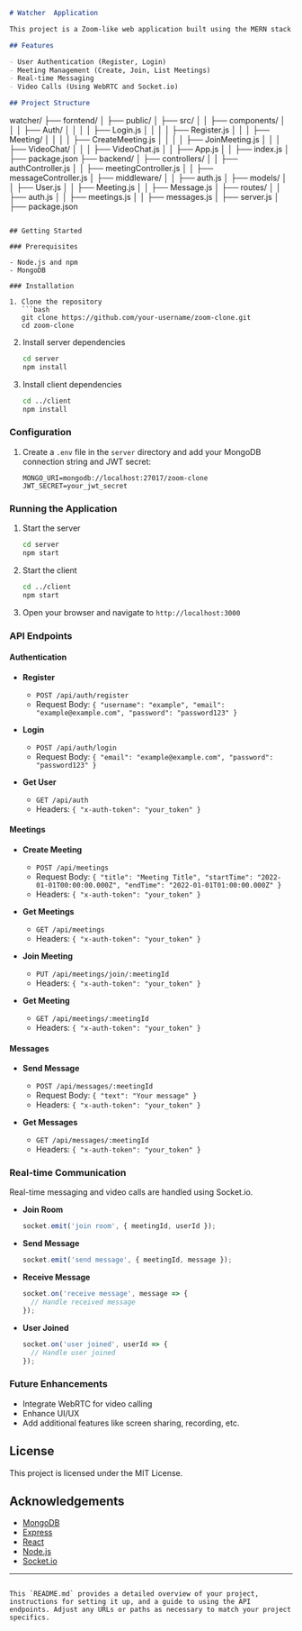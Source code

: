 

```markdown
# Watcher  Application

This project is a Zoom-like web application built using the MERN stack (MongoDB, Express, React, Node.js). It provides functionalities for user authentication, meeting management, real-time messaging, and video calls.

## Features

- User Authentication (Register, Login)
- Meeting Management (Create, Join, List Meetings)
- Real-time Messaging
- Video Calls (Using WebRTC and Socket.io)

## Project Structure

```
watcher/
├── forntend/
│   ├── public/
│   ├── src/
│   │   ├── components/
│   │   │   ├── Auth/
│   │   │   │   ├── Login.js
│   │   │   │   ├── Register.js
│   │   │   ├── Meeting/
│   │   │   │   ├── CreateMeeting.js
│   │   │   │   ├── JoinMeeting.js
│   │   │   ├── VideoChat/
│   │   │       ├── VideoChat.js
│   │   ├── App.js
│   │   ├── index.js
│   ├── package.json
├── backend/
│   ├── controllers/
│   │   ├── authController.js
│   │   ├── meetingController.js
│   │   ├── messageController.js
│   ├── middleware/
│   │   ├── auth.js
│   ├── models/
│   │   ├── User.js
│   │   ├── Meeting.js
│   │   ├── Message.js
│   ├── routes/
│   │   ├── auth.js
│   │   ├── meetings.js
│   │   ├── messages.js
│   ├── server.js
│   ├── package.json
```

## Getting Started

### Prerequisites

- Node.js and npm
- MongoDB

### Installation

1. Clone the repository
   ```bash
   git clone https://github.com/your-username/zoom-clone.git
   cd zoom-clone
   ```

2. Install server dependencies
   ```bash
   cd server
   npm install
   ```

3. Install client dependencies
   ```bash
   cd ../client
   npm install
   ```

### Configuration

1. Create a `.env` file in the `server` directory and add your MongoDB connection string and JWT secret:
   ```
   MONGO_URI=mongodb://localhost:27017/zoom-clone
   JWT_SECRET=your_jwt_secret
   ```

### Running the Application

1. Start the server
   ```bash
   cd server
   npm start
   ```

2. Start the client
   ```bash
   cd ../client
   npm start
   ```

3. Open your browser and navigate to `http://localhost:3000`

### API Endpoints

#### Authentication

- **Register**
  - `POST /api/auth/register`
  - Request Body: `{ "username": "example", "email": "example@example.com", "password": "password123" }`

- **Login**
  - `POST /api/auth/login`
  - Request Body: `{ "email": "example@example.com", "password": "password123" }`

- **Get User**
  - `GET /api/auth`
  - Headers: `{ "x-auth-token": "your_token" }`

#### Meetings

- **Create Meeting**
  - `POST /api/meetings`
  - Request Body: `{ "title": "Meeting Title", "startTime": "2022-01-01T00:00:00.000Z", "endTime": "2022-01-01T01:00:00.000Z" }`
  - Headers: `{ "x-auth-token": "your_token" }`

- **Get Meetings**
  - `GET /api/meetings`
  - Headers: `{ "x-auth-token": "your_token" }`

- **Join Meeting**
  - `PUT /api/meetings/join/:meetingId`
  - Headers: `{ "x-auth-token": "your_token" }`

- **Get Meeting**
  - `GET /api/meetings/:meetingId`
  - Headers: `{ "x-auth-token": "your_token" }`

#### Messages

- **Send Message**
  - `POST /api/messages/:meetingId`
  - Request Body: `{ "text": "Your message" }`
  - Headers: `{ "x-auth-token": "your_token" }`

- **Get Messages**
  - `GET /api/messages/:meetingId`
  - Headers: `{ "x-auth-token": "your_token" }`

### Real-time Communication

Real-time messaging and video calls are handled using Socket.io.

- **Join Room**
  ```javascript
  socket.emit('join room', { meetingId, userId });
  ```

- **Send Message**
  ```javascript
  socket.emit('send message', { meetingId, message });
  ```

- **Receive Message**
  ```javascript
  socket.on('receive message', message => {
    // Handle received message
  });
  ```

- **User Joined**
  ```javascript
  socket.on('user joined', userId => {
    // Handle user joined
  });
  ```

### Future Enhancements

- Integrate WebRTC for video calling
- Enhance UI/UX
- Add additional features like screen sharing, recording, etc.

## License

This project is licensed under the MIT License.

## Acknowledgements

- [MongoDB](https://www.mongodb.com/)
- [Express](https://expressjs.com/)
- [React](https://reactjs.org/)
- [Node.js](https://nodejs.org/)
- [Socket.io](https://socket.io/)

---
```

This `README.md` provides a detailed overview of your project, instructions for setting it up, and a guide to using the API endpoints. Adjust any URLs or paths as necessary to match your project specifics.
